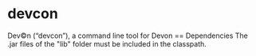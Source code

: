 # devcon
Dev©n (“devcon”), a command line tool for Devon
== Dependencies
The .jar files of the "lib" folder must be included in the classpath.

